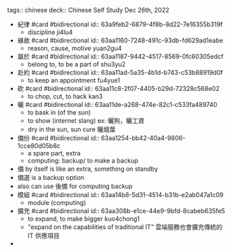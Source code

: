 tags:: chinese
deck:: Chinese Self Study Dec 26th, 2022

- 紀律 #card #bidirectional
  id:: 63a9feb2-6879-4f8b-8d22-7e16355b319f
	- discipline ji4lu4
- 緣故 #card #bidirectional
  id:: 63aa1160-7248-491c-93db-fd629ad1eabe
	- reason, cause, motive yuan2gu4
- 屬於 #card #bidirectional
  id:: 63aa1187-9442-4517-8569-0fc60305edcf
	- belong to, to be a part of shu3yu2
- 赴約 #card #bidirectional
  id:: 63aa11ad-5a35-4b1d-b743-c53b88919d0f
	- to keep an appointment fu4yue1
- 砍 #card #bidirectional
  id:: 63aa11c8-2f07-4405-b29d-72328c568e02
	- to chop, cut, to hack kan3
- 曬 #card #bidirectional
  id:: 63aa11de-a268-474e-82c1-c533fa489740
	- to bask in (of the sun)
	- to show (internet slang) ex: 曬狗，曬工資
	- dry in the sun, sun cure 曬烟葉
- 備份 #card #bidirectional
  id:: 63aa1254-bb42-40a4-9806-1cce80d05b8c
	- a spare part, extra
	- computing: backup/ to make a backup
- 備 by itself is like an extra, something on standby
- 備選 is a backup option
- also can use 後備 for computing backup
- 模組 #card #bidirectional
  id:: 63aa14b8-5d31-4514-b31b-e2ab047a1c09
	- module (computing)
- 擴充 #card #bidirectional
  id:: 63aa308b-e1ce-44e9-9bfd-8cabeb635fe5
	- to expand, to make bigger kuo4chong1
	- "expand on the capabilities of traditional IT" 雲端服務也會擴充傳統的 IT 供應項目
-